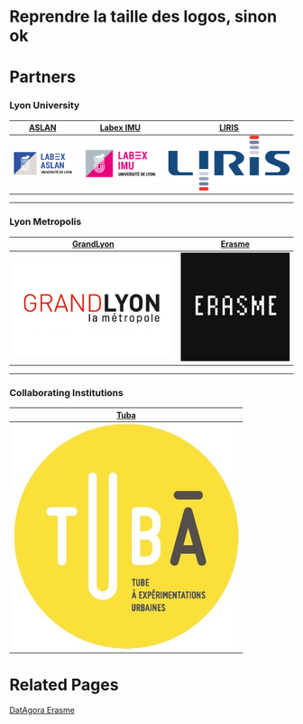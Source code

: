 # Reprendre la taille des logos, sinon ok
# Partners

### Lyon University

|[ASLAN](https://aslan.universite-lyon.fr/)|[Labex IMU](https://imu.universite-lyon.fr/)|[LIRIS](https://liris.cnrs.fr/)|
|-|-|-|
|![logo aslan](partners/Aslan.png)|![logo IMU](partners/LabexIMU.png)|![logo aslan](partners/logo_liris.png)|

***

### Lyon Metropolis

|[GrandLyon](https://met.grandlyon.com/data-grandlyon/)|[Erasme](https://www.erasme.org/-UrbanLab)|
|-|-|
|![logo GrandLyon](partners/DINSI.jpeg)|![logo Erasme](partners/Erasme.jpg)|

***

### Collaborating Institutions

|[Tuba](http://www.tuba-lyon.com/)|
|-|
|![logo Tuba](partners/Tuba.jpg)|

# Related Pages

[DatAgora Erasme](https://www.erasme.org/DatAgora)
